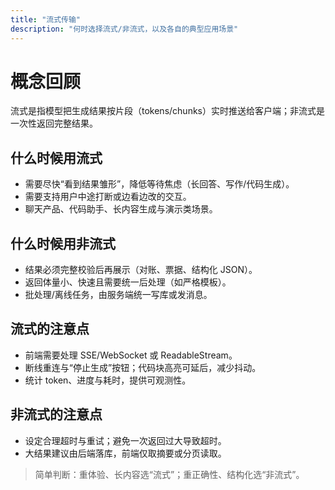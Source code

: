 ```yaml
---
title: "流式传输"
description: "何时选择流式/非流式，以及各自的典型应用场景"
---
```


# 概念回顾

流式是指模型把生成结果按片段（tokens/chunks）实时推送给客户端；非流式是一次性返回完整结果。

## 什么时候用流式

- 需要尽快“看到结果雏形”，降低等待焦虑（长回答、写作/代码生成）。
- 需要支持用户中途打断或边看边改的交互。
- 聊天产品、代码助手、长内容生成与演示类场景。

## 什么时候用非流式

- 结果必须完整校验后再展示（对账、票据、结构化 JSON）。
- 返回体量小、快速且需要统一后处理（如严格模板）。
- 批处理/离线任务，由服务端统一写库或发消息。

## 流式的注意点

- 前端需要处理 SSE/WebSocket 或 ReadableStream。
- 断线重连与“停止生成”按钮；代码块高亮可延后，减少抖动。
- 统计 token、进度与耗时，提供可观测性。

## 非流式的注意点

- 设定合理超时与重试；避免一次返回过大导致超时。
- 大结果建议由后端落库，前端仅取摘要或分页读取。

> 简单判断：重体验、长内容选“流式”；重正确性、结构化选“非流式”。
